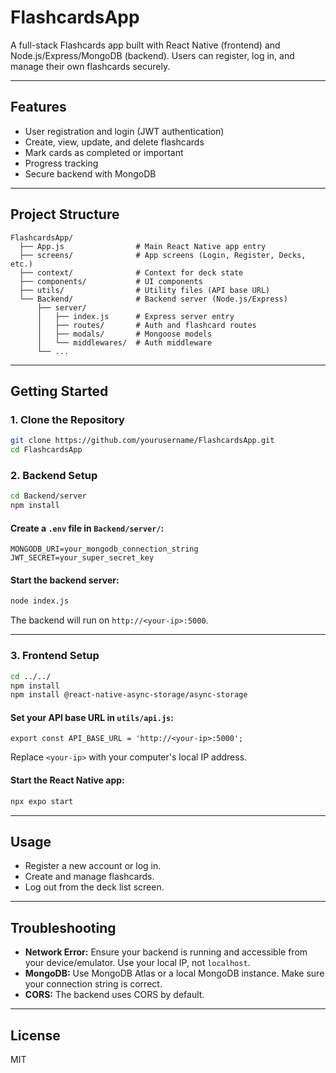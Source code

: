 # FlashcardsApp

A full-stack Flashcards app built with React Native (frontend) and Node.js/Express/MongoDB (backend). Users can register, log in, and manage their own flashcards securely.

---

## Features
- User registration and login (JWT authentication)
- Create, view, update, and delete flashcards
- Mark cards as completed or important
- Progress tracking
- Secure backend with MongoDB

---

## Project Structure

```
FlashcardsApp/
  ├── App.js                # Main React Native app entry
  ├── screens/              # App screens (Login, Register, Decks, etc.)
  ├── context/              # Context for deck state
  ├── components/           # UI components
  ├── utils/                # Utility files (API base URL)
  └── Backend/              # Backend server (Node.js/Express)
      ├── server/
      │   ├── index.js      # Express server entry
      │   ├── routes/       # Auth and flashcard routes
      │   ├── modals/       # Mongoose models
      │   └── middlewares/  # Auth middleware
      └── ...
```

---

## Getting Started

### 1. Clone the Repository
```sh
git clone https://github.com/yourusername/FlashcardsApp.git
cd FlashcardsApp
```

### 2. Backend Setup
```sh
cd Backend/server
npm install
```

#### Create a `.env` file in `Backend/server/`:
```
MONGODB_URI=your_mongodb_connection_string
JWT_SECRET=your_super_secret_key
```

#### Start the backend server:
```sh
node index.js
```

The backend will run on `http://<your-ip>:5000`.

---

### 3. Frontend Setup
```sh
cd ../../
npm install
npm install @react-native-async-storage/async-storage
```

#### Set your API base URL in `utils/api.js`:
```
export const API_BASE_URL = 'http://<your-ip>:5000';
```
Replace `<your-ip>` with your computer's local IP address.

#### Start the React Native app:
```sh
npx expo start
```

---

## Usage
- Register a new account or log in.
- Create and manage flashcards.
- Log out from the deck list screen.

---

## Troubleshooting
- **Network Error:** Ensure your backend is running and accessible from your device/emulator. Use your local IP, not `localhost`.
- **MongoDB:** Use MongoDB Atlas or a local MongoDB instance. Make sure your connection string is correct.
- **CORS:** The backend uses CORS by default.

---

## License
MIT 